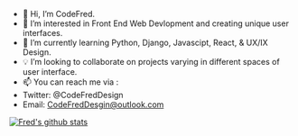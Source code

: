 - 👋 Hi, I’m CodeFred.
- 👀 I’m interested in Front End Web Devlopment and creating unique user interfaces.
- 🌱 I’m currently learning Python, Django, Javascipt, React, & UX/IX Design.
- 💡 I’m looking to collaborate on projects varying in different spaces of user interface.
- 📫 You can reach me via :
-   Twitter: @CodeFredDesign
-   Email: CodeFredDesgin@outlook.com

[![Fred's github stats](https://github-readme-stats.vercel.app/api?username=Fmorris825)](https://github.com/Fmorris825/github-readme-stats)
